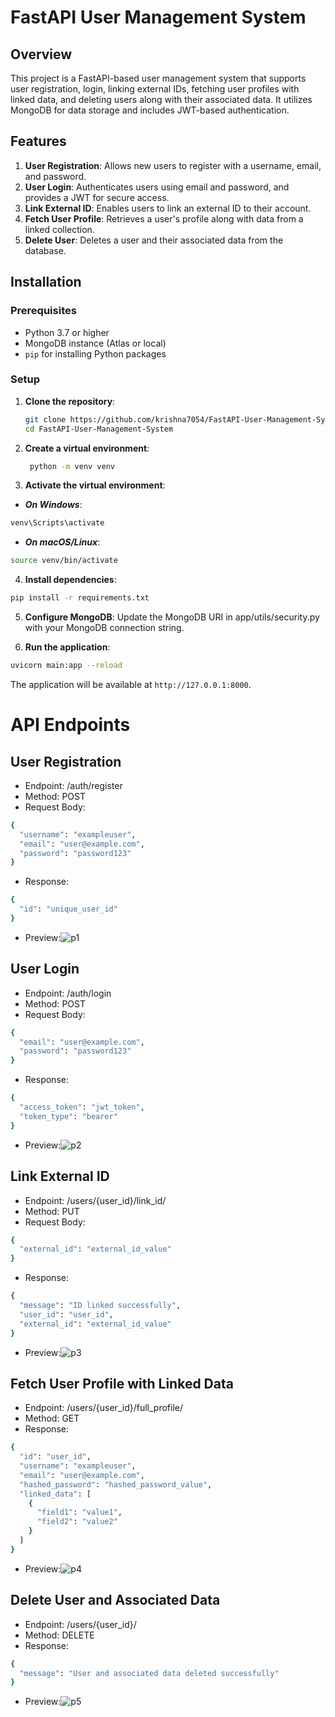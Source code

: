 # FastAPI User Management System

## Overview

This project is a FastAPI-based user management system that supports user registration, login, linking external IDs, fetching user profiles with linked data, and deleting users along with their associated data. It utilizes MongoDB for data storage and includes JWT-based authentication.

## Features

1. **User Registration**: Allows new users to register with a username, email, and password.
2. **User Login**: Authenticates users using email and password, and provides a JWT for secure access.
3. **Link External ID**: Enables users to link an external ID to their account.
4. **Fetch User Profile**: Retrieves a user's profile along with data from a linked collection.
5. **Delete User**: Deletes a user and their associated data from the database.

## Installation

### Prerequisites

- Python 3.7 or higher
- MongoDB instance (Atlas or local)
- `pip` for installing Python packages

### Setup

1. **Clone the repository**:

   ```bash
   git clone https://github.com/krishna7054/FastAPI-User-Management-System.git
   cd FastAPI-User-Management-System
    ```
2. **Create a virtual environment**:

   ```bash
    python -m venv venv
   ```
3. **Activate the virtual environment**:
  - ***On Windows***:
  ```bash
  venv\Scripts\activate
```
  - ***On macOS/Linux***:
  ```bash
  source venv/bin/activate
```
4. **Install dependencies**:
  ```bash
  pip install -r requirements.txt
```
5. **Configure MongoDB**:
  Update the MongoDB URI in app/utils/security.py with your MongoDB connection string.

6. **Run the application**:
  ```bash
  uvicorn main:app --reload
```
The application will be available at `http://127.0.0.1:8000`.

# API Endpoints
## User Registration
- Endpoint: /auth/register
- Method: POST
- Request Body:
```bash
{
  "username": "exampleuser",
  "email": "user@example.com",
  "password": "password123"
}
```
- Response:
```bash
{
  "id": "unique_user_id"
}
```
- Preview:![p1](https://github.com/user-attachments/assets/241bb9e2-2cdf-4bfd-862f-c1e1d3a45e87)

## User Login
- Endpoint: /auth/login
- Method: POST
- Request Body:
```bash
{
  "email": "user@example.com",
  "password": "password123"
}
```
- Response:
```bash
{
  "access_token": "jwt_token",
  "token_type": "bearer"
}
```
-  Preview:![p2](https://github.com/user-attachments/assets/7bd54a3e-3d33-45ad-892e-2224b0579cb4)

## Link External ID
- Endpoint: /users/{user_id}/link_id/
- Method: PUT
- Request Body:
```bash
{
  "external_id": "external_id_value"
}
```
- Response:
```bash
{
  "message": "ID linked successfully",
  "user_id": "user_id",
  "external_id": "external_id_value"
}
```
- Preview:![p3](https://github.com/user-attachments/assets/c57824c3-8266-4f8d-9747-a9c2450d585e)

## Fetch User Profile with Linked Data
- Endpoint: /users/{user_id}/full_profile/
- Method: GET
- Response:
```bash
{
  "id": "user_id",
  "username": "exampleuser",
  "email": "user@example.com",
  "hashed_password": "hashed_password_value",
  "linked_data": [
    {
      "field1": "value1",
      "field2": "value2"
    }
  ]
}
```
- Preview:![p4](https://github.com/user-attachments/assets/e38cd1ae-e6c7-4bab-8a49-3271bf2b78be)

## Delete User and Associated Data
- Endpoint: /users/{user_id}/
- Method: DELETE
- Response:
```bash
{
  "message": "User and associated data deleted successfully"
}
```

- Preview:![p5](https://github.com/user-attachments/assets/b5727584-297a-4feb-a00a-1c66f6cff43d)
